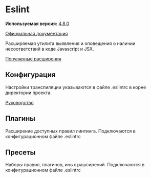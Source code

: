 # Eslint

<p><b>Используемая версия:</b> <a target="_blank" href="https://eslint.org/blog/2017/09/eslint-v4.8.0-released" />4.8.0</a></p>
<p><a target="_blank" href="https://eslint.org/">Официальная документация</a></p>

Расширяемая утилита выявления и оповещения о наличии несоответствий в коде Javascript и JSX.

<p><a target="_blank" href="https://github.com/dustinspecker/awesome-eslint">Популярные расширения</a></p>

## Конфигурация
Настройки транспиляции указываются в файле .eslintrc в корне директории проекта.

<p><a target="_blank" href="https://eslint.org/docs/user-guide/configuring">Руководство</a></p>

## Плагины
Расширение доступных правил линтинга. Подключаются в конфигурационном файле .eslintrc

## Пресеты
Наборы правил, плагинов, иных рашсирений. Подключаются в конфигурационном файле .eslintrc

